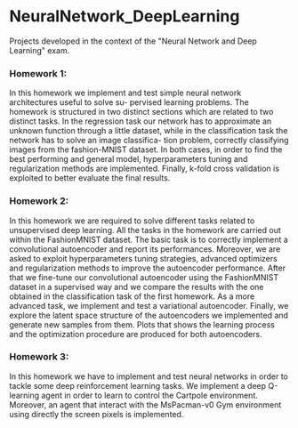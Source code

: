 # NeuralNetwork_DeepLearning
Projects developed in the context of the "Neural Network and Deep Learning" exam.

### Homework 1:
In this homework we implement and test simple neural network architectures useful to solve su- pervised learning problems. 
The homework is structured in two distinct sections which are related to two distinct tasks. 
In the regression task our network has to approximate an unknown function through a little dataset, while in the classification task the network has to solve an image classifica- tion problem, correctly classifying images from the fashion-MNIST dataset. 
In both cases, in order to find the best performing and general model, hyperparameters tuning and regularization methods are implemented. Finally, k-fold cross validation is exploited to better evaluate the final results.

### Homework 2:
In this homework we are required to solve different tasks related to unsupervised deep learning. 
All the tasks in the homework are carried out within the FashionMNIST dataset. 
The basic task is to correctly implement a convolutional autoencoder and report its performances. 
Moreover, we are asked to exploit hyperparameters tuning strategies, advanced optimizers and regularization methods to improve the autoencoder performance. 
After that we fine-tune our convolutional autoencoder using the FashionMNIST dataset in a supervised way and we compare the results with the one obtained in the classification task of the first homework. 
As a more advanced task, we implement and test a variational autoencoder. 
Finally, we explore the latent space structure of the autoencoders we implemented and generate new samples from them. 
Plots that shows the learning process and the optimization procedure are produced for both autoencoders.

### Homework 3:
In this homework we have to implement and test neural networks in order to tackle some deep reinforcement learning tasks. 
We implement a deep Q-learning agent in order to learn to control the Cartpole environment. 
Moreover, an agent that interact with the MsPacman-v0 Gym environment using directly the screen pixels is implemented. 
